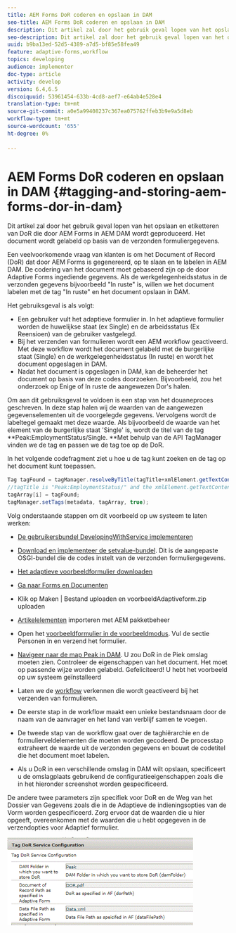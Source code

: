 ```yaml
---
title: AEM Forms DoR coderen en opslaan in DAM
seo-title: AEM Forms DoR coderen en opslaan in DAM
description: Dit artikel zal door het gebruik geval lopen van het opslaan en etiketteren van DoR die door AEM Forms in AEM DAM wordt geproduceerd. Het document wordt gelabeld op basis van de verzonden formuliergegevens.
seo-description: Dit artikel zal door het gebruik geval lopen van het opslaan en etiketteren van DoR die door AEM Forms in AEM DAM wordt geproduceerd. Het document wordt gelabeld op basis van de verzonden formuliergegevens.
uuid: b9ba13ed-52d5-4389-a7d5-bf85e58fea49
feature: adaptive-forms,workflow
topics: developing
audience: implementer
doc-type: article
activity: develop
version: 6.4,6.5
discoiquuid: 53961454-633b-4cd8-aef7-e64ab4e528e4
translation-type: tm+mt
source-git-commit: a0e5a99408237c367ea075762ffeb3b9e9a5d8eb
workflow-type: tm+mt
source-wordcount: '655'
ht-degree: 0%

---
```



# AEM Forms DoR coderen en opslaan in DAM {#tagging-and-storing-aem-forms-dor-in-dam}

Dit artikel zal door het gebruik geval lopen van het opslaan en etiketteren van DoR die door AEM Forms in AEM DAM wordt geproduceerd. Het document wordt gelabeld op basis van de verzonden formuliergegevens.

Een veelvoorkomende vraag van klanten is om het Document of Record (DoR) dat door AEM Forms is gegenereerd, op te slaan en te labelen in AEM DAM. De codering van het document moet gebaseerd zijn op de door Adaptive Forms ingediende gegevens. Als de werkgelegenheidsstatus in de verzonden gegevens bijvoorbeeld &quot;In ruste&quot; is, willen we het document labelen met de tag &quot;In ruste&quot; en het document opslaan in DAM.

Het gebruiksgeval is als volgt:

* Een gebruiker vult het adaptieve formulier in. In het adaptieve formulier worden de huwelijkse staat (ex Single) en de arbeidsstatus (Ex Reensioen) van de gebruiker vastgelegd.
* Bij het verzenden van formulieren wordt een AEM workflow geactiveerd. Met deze workflow wordt het document gelabeld met de burgerlijke staat (Single) en de werkgelegenheidsstatus (In ruste) en wordt het document opgeslagen in DAM.
* Nadat het document is opgeslagen in DAM, kan de beheerder het document op basis van deze codes doorzoeken. Bijvoorbeeld, zou het onderzoek op Enige of In ruste de aangewezen Dor&#39;s halen.

Om aan dit gebruiksgeval te voldoen is een stap van het douaneproces geschreven. In deze stap halen wij de waarden van de aangewezen gegevenselementen uit de voorgelegde gegevens. Vervolgens wordt de labeltegel gemaakt met deze waarde. Als bijvoorbeeld de waarde van het element van de burgerlijke staat &#39;Single&#39; is, wordt de titel van de tag **Peak:EmploymentStatus/Single. **Met behulp van de API TagManager vinden we de tag en passen we de tag toe op de DoR.

In het volgende codefragment ziet u hoe u de tag kunt zoeken en de tag op het document kunt toepassen.

```java
Tag tagFound = tagManager.resolveByTitle(tagTitle+xmlElement.getTextContent());
//tagTitle is "Peak:EmploymentStatus/" and the xmlElement.getTextContent() will return the value Single. So the tag title becomes Peak:EmploymentStatus/Single. Once the tag is found we put the tag in array and apply the tags to the resource as shown below
tagArray[i] = tagFound;
tagManager.setTags(metadata, tagArray, true);
```

Volg onderstaande stappen om dit voorbeeld op uw systeem te laten werken:
* [De gebruikersbundel DevelopingWithService implementeren](/help/forms/assets/common-osgi-bundles/DevelopingWithServiceUser.jar)

* [Download en implementeer de setvalue-bundel](/help/forms/assets/common-osgi-bundles/SetValueApp.core-1.0-SNAPSHOT.jar). Dit is de aangepaste OSGI-bundel die de codes instelt van de verzonden formuliergegevens.

* [Het adaptieve voorbeeldformulier downloaden](assets/tag-and-store-in-dam-assets.zip)

* [Ga naar Forms en Documenten](http://localhost:4502/aem/forms.html/content/dam/formsanddocuments)

* Klik op Maken | Bestand uploaden en voorbeeldAdaptiveform.zip uploaden

* [Artikelelementen](assets/tag-and-store-in-dam-assets.zip) importeren met AEM pakketbeheer
* Open het [voorbeeldformulier in de voorbeeldmodus](http://localhost:4502/content/dam/formsanddocuments/summit/peakform/jcr:content?wcmmode=disabled). Vul de sectie Personen in en verzend het formulier.
* [Navigeer naar de map Peak in DAM](http://localhost:4502/assets.html/content/dam/Peak). U zou DoR in de Piek omslag moeten zien. Controleer de eigenschappen van het document. Het moet op passende wijze worden gelabeld.
Gefeliciteerd! U hebt het voorbeeld op uw systeem geïnstalleerd

* Laten we de [workflow](http://localhost:4502/editor.html/conf/global/settings/workflow/models/TagAndStoreDoRinDAM.html) verkennen die wordt geactiveerd bij het verzenden van formulieren.
* De eerste stap in de workflow maakt een unieke bestandsnaam door de naam van de aanvrager en het land van verblijf samen te voegen.
* De tweede stap van de workflow gaat over de taghiërarchie en de formulierveldelementen die moeten worden gecodeerd. De processtap extraheert de waarde uit de verzonden gegevens en bouwt de codetitel die het document moet labelen.
* Als u DoR in een verschillende omslag in DAM wilt opslaan, specificeert u de omslagplaats gebruikend de configuratieeigenschappen zoals die in het hieronder screenshot worden gespecificeerd.

De andere twee parameters zijn specifiek voor DoR en de Weg van het Dossier van Gegevens zoals die in de Adaptieve de indieningsopties van de Vorm worden gespecificeerd. Zorg ervoor dat de waarden die u hier opgeeft, overeenkomen met de waarden die u hebt opgegeven in de verzendopties voor Adaptief formulier.

![Tag-dor](assets/tag_dor_service_configuration.gif)

